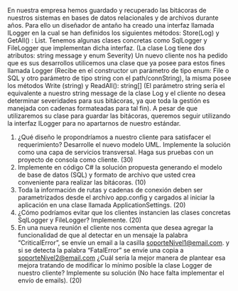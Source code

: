 En nuestra empresa hemos guardado y recuperado las bitácoras de nuestros sistemas en bases de datos relacionales y de archivos durante años. Para ello un diseñador de antaño ha creado una interfaz llamada ILogger en la cual se han definidos los siguientes métodos: Store(Log) y GetAll() : List<Log>. Tenemos algunas clases concretas como SqlLogger y FileLogger que implementan dicha interfaz. (La clase Log tiene dos atributos: string message y enum Severity)
Un nuevo cliente nos ha pedido que es sus desarrollos utilicemos una clase que ya posee para estos fines llamada Logger (Recibe en el constructor un parámetro de tipo enum: File o SQL y otro parámetro de tipo string con el path/connString), la misma posee los métodos Write (string) y ReadAll(): string[] (El parámetro string sería el equivalente a nuestro string message de la clase Log y el cliente no desea determinar severidades para sus bitácoras, ya que toda la gestión es manejada con cadenas formateadas para tal fin).
A pesar de que utilizaremos su clase para guardar las bitácoras, queremos seguir utilizando la interfaz ILogger
para no apartarnos de nuestro estándar.
1) ¿Qué diseño le propondríamos a nuestro cliente para satisfacer el requerimiento? Desarrolle el nuevo modelo UML. Implemente la solución como una capa de servicios transversal. Haga sus pruebas con un proyecto de consola como cliente. (30)
2) Implemente en código C# la solución propuesta generando el modelo de base de datos (SQL) y formato de archivo que usted crea conveniente para realizar las bitácoras. (10)
3) Toda la información de rutas y cadenas de conexión deben ser parametrizados desde el archivo app.config y cargados al iniciar la aplicación en una clase llamada ApplicationSettings. (20)
4) ¿Cómo podríamos evitar que los clientes instancien las clases concretas SqlLogger y FileLogger? Implemente. (20)
5) En una nueva reunión el cliente nos comenta que desea agregar la funcionalidad de que al detectar en un mensaje la palabra “CriticalError”, se envíe un email a la casilla soporteNivel1@email.com. y si se detecta la palabra “FatalError” se envíe una copia a soporteNivel2@email.com ¿Cuál sería la mejor manera de plantear esa mejora tratando de modificar lo mínimo posible la clase Logger de nuestro cliente? Implemente su solución (No hace falta implementar el envío de emails). (20)
